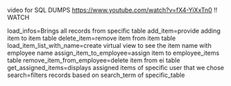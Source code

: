 video for SQL DUMPS
https://www.youtube.com/watch?v=fX4-YiXxTn0 !! WATCH

load_infos=Brings all records from specific table
add_item=provide adding item to item table
delete_item=remove item from item table
load_item_list_with_name=create virtual view to see the item name with employee name
assign_item_to_employee=assign item to employee_items table
remove_item_from_employee=delete item from ei table
get_assigned_items=displays assigned items of specific user that we chose
search=filters records based on search_term of specific_table
